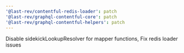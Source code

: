 ```yaml
---
'@last-rev/contentful-redis-loader': patch
'@last-rev/graphql-contentful-core': patch
'@last-rev/graphql-contentful-helpers': patch
---
```


Disable sidekickLookupResolver for mapper functions, Fix redis loader issues
